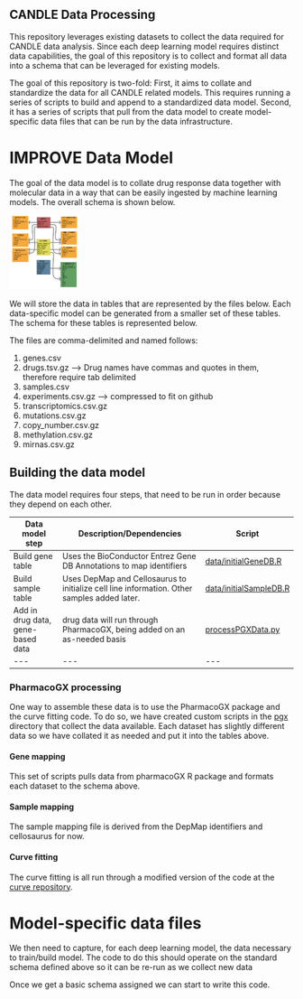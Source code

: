 ## CANDLE Data Processing

This repository leverages existing datasets to collect the data
required for CANDLE data analysis. Since each deep learning model
requires distinct data capabilities, the goal of this repository is to
collect and format all data into a schema that can be leveraged for
existing models.

The goal of this repository is two-fold: First, it aims to collate and
standardize the data for all CANDLE related models. This requires
running a series of scripts to build and append to a standardized data
model. Second, it has a series of scripts that pull from the data
model to create model-specific data files that can be run by the data
infrastructure. 

# IMPROVE Data Model

The goal of the data model is to collate drug response data together with molecular data in a way that can be easily ingested by machine learning models. The overall schema is shown below.

<img src="origDataSchema.jpg" width=25% height=25%>

We will store the data in tables that are represented by the files below. Each data-specific model can be generated from a smaller set of these tables. The schema for these tables is represented below. 

The files are comma-delimited and named follows:
1. genes.csv
2. drugs.tsv.gz --> Drug names have commas and quotes in them, therefore require tab delimited
3. samples.csv
4. experiments.csv.gz --> compressed to fit on github
5. transcriptomics.csv.gz
6. mutations.csv.gz 
7. copy_number.csv.gz
8. methylation.csv.gz
9. mirnas.csv.gz

## Building the data model
The data model requires four steps, that need to be run in order
because they depend on each other.

| Data model step | Description/Dependencies| Script |
| --- | --- | --- |
| Build gene table | Uses the BioConductor Entrez Gene DB Annotations to map identifiers| [data/initialGeneDB.R](./data/initialGeneDB.R) |
| Build sample table | Uses DepMap and Cellosaurus to initialize cell line information. Other samples added later. | [data/initialSampleDB.R](./data/initialSampleDB.R) |
| Add in drug data, gene-based data | drug data will run through PharmacoGX, being added on an as-needed basis | [processPGXData.py](./processPGXData.py)
| --- | --- | --- |

### PharmacoGX processing

One way to assemble these data is to use the PharmacoGX package and the curve fitting code. To do so, we have created custom scripts in the [pgx](pgx/) directory that collect the data available. Each dataset has slightly different data so we have collated it as needed and put it into the tables above.

#### Gene mapping 
This set of scripts pulls data from pharmacoGX R package and formats each dataset to the schema above. 

#### Sample mapping
The sample mapping file is derived from the DepMap identifiers and cellosaurus for now. 

#### Curve fitting
The curve fitting is all run through a modified version of the code at the [curve repository](https://github.com/levinas/curve). 

# Model-specific data files

We then need to capture, for each deep learning model, the data necessary to train/build model. The code to do this should operate on the standard schema defined above so it can be re-run as we collect new data

Once we get a basic schema assigned we can start to write this code.
